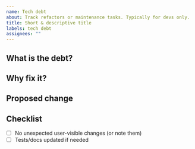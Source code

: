 ```yaml
---
name: Tech debt
about: Track refactors or maintenance tasks. Typically for devs only.
title: Short & descriptive title
labels: tech debt
assignees: ""
---
```


## What is the debt?

<!-- Briefly describe the problem and where it lives. -->

## Why fix it?

<!-- Impact if left as-is; benefits of fixing. -->

## Proposed change

<!-- One or two sentences or a link to a plan/PR. -->

## Checklist

- [ ] No unexpected user-visible changes (or note them)
- [ ] Tests/docs updated if needed

